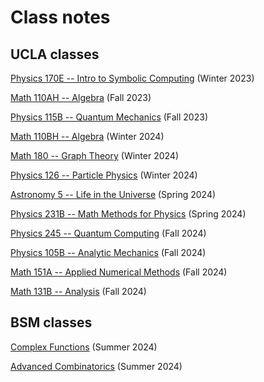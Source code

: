 # Class notes
## UCLA classes
[Physics 170E -- Intro to Symbolic Computing](PHYSICS170E) (Winter 2023)

[Math 110AH -- Algebra](MATH110AH/theorems.pdf) (Fall 2023)

[Physics 115B -- Quantum Mechanics](PHYSICS115B/general_theorems.pdf) (Fall 2023)

[Math 110BH -- Algebra](MATH110BH/notes.pdf) (Winter 2024)

[Math 180 -- Graph Theory](MATH180/notesheet.pdf) (Winter 2024)

[Physics 126 -- Particle Physics](PHYSICS126/units.pdf) (Winter 2024)

[Astronomy 5 -- Life in the Universe](ASTR5/main.pdf) (Spring 2024)

[Physics 231B -- Math Methods for Physics](PHYSICS231B/main.pdf) (Spring 2024)

[Physics 245 -- Quantum Computing](PHYSICS245) (Fall 2024)

[Physics 105B -- Analytic Mechanics](PHYSICS105B/lecture_notes.pdf) (Fall 2024)

[Math 151A -- Applied Numerical Methods](MATH151A) (Fall 2024)

[Math 131B -- Analysis](MATH131B) (Fall 2024)

## BSM classes
[Complex Functions](CLX/main.pdf) (Summer 2024)

[Advanced Combinatorics](CO2/main.pdf) (Summer 2024)
